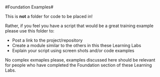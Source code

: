 #Foundation Examples#

This is **not** a folder for code to be placed in!

Rather, if you feel you have a script that would be a great training example please use this folder to:
- Post a link to the project/repository
- Create a module similar to the others in this these Learning Labs
- Explain your script using screen shots and/or code examples

No complex exmaples please, examples discussed here should be relevant for people who have completed the Foundation section of these Learning Labs.